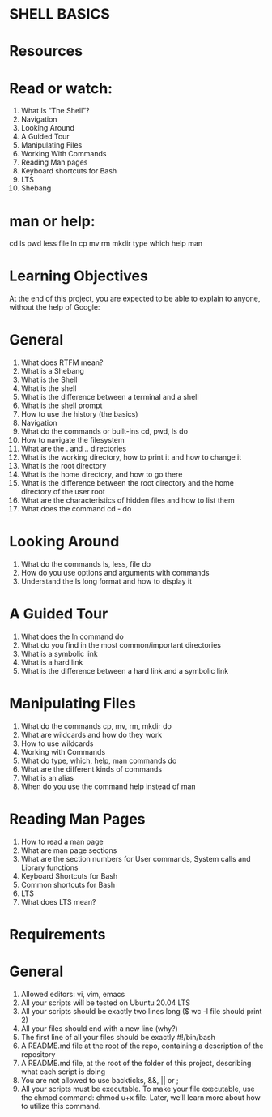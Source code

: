 # SHELL BASICS

# Resources

# Read or watch:

1. What Is “The Shell”?
2. Navigation
3. Looking Around
4. A Guided Tour
5. Manipulating Files
6. Working With Commands
7. Reading Man pages
8. Keyboard shortcuts for Bash
9. LTS
10. Shebang

# man or help:

cd
ls
pwd
less
file
ln
cp
mv
rm
mkdir
type
which
help
man

# Learning Objectives
At the end of this project, you are expected to be able to explain to anyone, without the help of Google:

# General
1. What does RTFM mean?
2. What is a Shebang
3. What is the Shell
4. What is the shell
5. What is the difference between a terminal and a shell
6. What is the shell prompt
7. How to use the history (the basics)
8. Navigation
9. What do the commands or built-ins cd, pwd, ls do
10. How to navigate the filesystem
11. What are the . and .. directories
12. What is the working directory, how to print it and how to change it
13. What is the root directory
14. What is the home directory, and how to go there
15. What is the difference between the root directory and the home directory of the user root
16. What are the characteristics of hidden files and how to list them
17. What does the command cd - do

# Looking Around
1. What do the commands ls, less, file do
2. How do you use options and arguments with commands
3. Understand the ls long format and how to display it

# A Guided Tour
1. What does the ln command do
2. What do you find in the most common/important directories
3. What is a symbolic link
4. What is a hard link
5. What is the difference between a hard link and a symbolic link

# Manipulating Files
1. What do the commands cp, mv, rm, mkdir do
2. What are wildcards and how do they work
3. How to use wildcards
4. Working with Commands
5. What do type, which, help, man commands do
6. What are the different kinds of commands
7. What is an alias
8. When do you use the command help instead of man

# Reading Man Pages
1. How to read a man page
2. What are man page sections
3. What are the section numbers for User commands, System calls and Library functions
4. Keyboard Shortcuts for Bash
5. Common shortcuts for Bash
6. LTS
7. What does LTS mean?


# Requirements
# General
1. Allowed editors: vi, vim, emacs
2. All your scripts will be tested on Ubuntu 20.04 LTS
3. All your scripts should be exactly two lines long ($ wc -l file should print 2)
4. All your files should end with a new line (why?)
5. The first line of all your files should be exactly #!/bin/bash
6. A README.md file at the root of the repo, containing a description of the repository
7. A README.md file, at the root of the folder of this project, describing what each script is doing
8. You are not allowed to use backticks, &&, || or ;
9. All your scripts must be executable. To make your file executable, use the chmod command: chmod u+x file.
Later, we’ll learn more about how to utilize this command.

